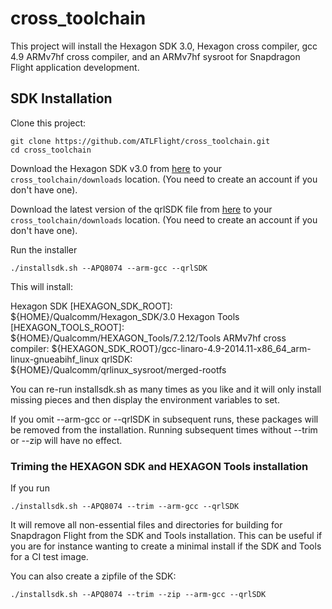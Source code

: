 # cross_toolchain

This project will install the Hexagon SDK 3.0, Hexagon cross compiler, gcc 4.9 ARMv7hf cross compiler, and an ARMv7hf sysroot for Snapdragon Flight application development.

## SDK Installation

Clone this project:
```
git clone https://github.com/ATLFlight/cross_toolchain.git
cd cross_toolchain
```

Download the Hexagon SDK v3.0 from [here](https://developer.qualcomm.com/software/hexagon-dsp-sdk/tools) to your ```cross_toolchain/downloads``` location. (You need to create an account if you don't have one).

Download the latest version of the qrlSDK file from [here](https://support.intrinsyc.com/projects/snapdragon-flight/files) to your ```cross_toolchain/downloads``` location. (You need to create an account if you don't have one).

Run the installer
```
./installsdk.sh --APQ8074 --arm-gcc --qrlSDK
```
This will install:

Hexagon SDK [HEXAGON_SDK_ROOT]: ${HOME}/Qualcomm/Hexagon_SDK/3.0
Hexagon Tools [HEXAGON_TOOLS_ROOT]: ${HOME}/Qualcomm/HEXAGON_Tools/7.2.12/Tools
ARMv7hf cross compiler: ${HEXAGON_SDK_ROOT}/gcc-linaro-4.9-2014.11-x86_64_arm-linux-gnueabihf_linux
qrlSDK: ${HOME}/Qualcomm/qrlinux_sysroot/merged-rootfs

You can re-run installsdk.sh as many times as you like and it will only install missing pieces and then display the environment variables to set.

If you omit --arm-gcc or --qrlSDK in subsequent runs, these packages will be removed from the installation. Running subsequent times without --trim or --zip will have no effect.

### Triming the HEXAGON SDK and HEXAGON Tools installation

If you run
```
./installsdk.sh --APQ8074 --trim --arm-gcc --qrlSDK
```

It will remove all non-essential files and directories for building for Snapdragon Flight from the SDK and Tools installation.
This can be useful if you are for instance wanting to create a minimal install if the SDK and Tools for a CI test image.

You can also create a zipfile of the SDK:
```
./installsdk.sh --APQ8074 --trim --zip --arm-gcc --qrlSDK
```
